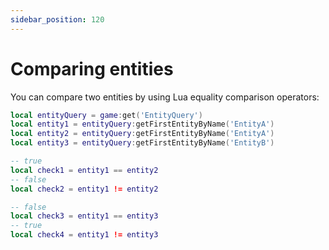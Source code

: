 ```yaml
---
sidebar_position: 120
---
```


# Comparing entities

You can compare two entities by using Lua equality comparison operators:

```lua
local entityQuery = game:get('EntityQuery')
local entity1 = entityQuery:getFirstEntityByName('EntityA')
local entity2 = entityQuery:getFirstEntityByName('EntityA')
local entity3 = entityQuery:getFirstEntityByName('EntityB')

-- true
local check1 = entity1 == entity2
-- false
local check2 = entity1 != entity2 

-- false
local check3 = entity1 == entity3
-- true
local check4 = entity1 != entity3
```
